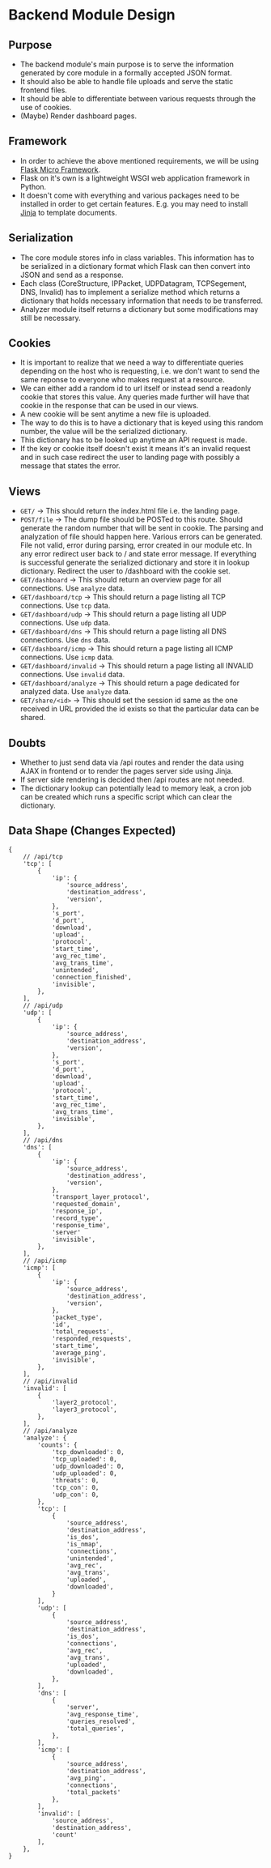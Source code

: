 # Backend Module Design

## Purpose
- The backend module's main purpose is to serve the information generated by core module in a formally accepted JSON format.
- It should also be able to handle file uploads and serve the static frontend files.
- It should be able to differentiate between various requests through the use of cookies.
- (Maybe) Render dashboard pages.

## Framework
- In order to achieve the above mentioned requirements, we will be using [Flask Micro Framework](https://flask.palletsprojects.com/en/1.1.x/).
- Flask on it's own is a lightweight WSGI web application framework in Python.
- It doesn't come with everything and various packages need to be installed in order to get certain features. E.g. you may need to install [Jinja](https://jinja.palletsprojects.com/en/2.11.x/) to template documents.

## Serialization
- The core module stores info in class variables. This information has to be serialized in a dictionary format which Flask can then convert into JSON and send as a response.
- Each class (CoreStructure, IPPacket, UDPDatagram, TCPSegement, DNS, Invalid) has to implement a serialize method which returns a dictionary that holds necessary information that needs to be transferred.
- Analyzer module itself returns a dictionary but some modifications may still be necessary.

## Cookies
- It is important to realize that we need a way to differentiate queries depending on the host who is requesting, i.e. we don't want to send the same reponse to everyone who makes request at a resource.
- We can either add a random id to url itself or instead send a readonly cookie that stores this value. Any queries made further will have that cookie in the response that can be used in our views.
- A new cookie will be sent anytime a new file is uploaded.
- The way to do this is to have a dictionary that is keyed using this random number, the value will be the serialized dictionary.
- This dictionary has to be looked up anytime an API request is made.
- If the key or cookie itself doesn't exist it means it's an invalid request and in such case redirect the user to landing page with possibly a message that states the error.

## Views
- `GET/` -> This should return the index.html file i.e. the landing page.
- `POST/file` -> The dump file should be POSTed to this route. Should generate the random number that will be sent in cookie. The parsing and analyzation of file should happen here. Various errors can be generated. File not valid, error during parsing, error created in our module etc. In any error redirect user back to / and state error message. If everything is successful generate the serialized dictionary and store it in lookup dictionary. Redirect the user to /dashboard with the cookie set.
- `GET/dashboard` -> This should return an overview page for all connections. Use `analyze` data.
- `GET/dashboard/tcp` -> This should return a page listing all TCP connections. Use `tcp` data.
- `GET/dashboard/udp` -> This should return a page listing all UDP connections. Use `udp` data.
- `GET/dashboard/dns` -> This should return a page listing all DNS connections. Use `dns` data.
- `GET/dashboard/icmp` -> This should return a page listing all ICMP connections. Use `icmp` data.
- `GET/dashboard/invalid` -> This should return a page listing all INVALID connections. Use `invalid` data.
- `GET/dashboard/analyze` -> This should return a page dedicated for analyzed data. Use `analyze` data.
- `GET/share/<id>` -> This should set the session id same as the one received in URL provided the id exists so that the particular data can be shared.

## Doubts
- Whether to just send data via /api routes and render the data using AJAX in frontend or to render the pages server side using Jinja.
- If server side rendering is decided then /api routes are not needed.
- The dictionary lookup can potentially lead to memory leak, a cron job can be created which runs a specific script which can clear the dictionary.

## Data Shape (Changes Expected)
```
{
    // /api/tcp
    'tcp': [
        {
            'ip': {
                'source_address',
                'destination_address',
                'version',
            },
            's_port',
            'd_port',
            'download',
            'upload',
            'protocol',
            'start_time',
            'avg_rec_time',
            'avg_trans_time',
            'unintended',
            'connection_finished',
            'invisible',
        },
    ],
    // /api/udp
    'udp': [
        {
            'ip': {
                'source_address',
                'destination_address',
                'version',
            },
            's_port',
            'd_port',
            'download',
            'upload',
            'protocol',
            'start_time',
            'avg_rec_time',
            'avg_trans_time',
            'invisible',
        },
    ],
    // /api/dns
    'dns': [
        {
            'ip': {
                'source_address',
                'destination_address',
                'version',
            },
            'transport_layer_protocol',
            'requested_domain',
            'response_ip',
            'record_type',
            'response_time',
            'server'
            'invisible',
        },
    ],
    // /api/icmp
    'icmp': [
        {
            'ip': {
                'source_address',
                'destination_address',
                'version',
            },
            'packet_type',
            'id',
            'total_requests',
            'responded_resquests',
            'start_time',
            'average_ping',
            'invisible',
        },
    ],
    // /api/invalid
    'invalid': [
        {
            'layer2_protocol',
            'layer3_protocol',
        },
    ],
    // /api/analyze
    'analyze': {
        'counts': {
            'tcp_downloaded': 0,
            'tcp_uploaded': 0,
            'udp_downloaded': 0,
            'udp_uploaded': 0,
            'threats': 0,
            'tcp_con': 0,
            'udp_con': 0,
        },
        'tcp': [
            {
                'source_address',
                'destination_address',
                'is_dos',
                'is_nmap',
                'connections',
                'unintended',
                'avg_rec',
                'avg_trans',
                'uploaded',
                'downloaded',
            }
        ],
        'udp': [
            {
                'source_address',
                'destination_address',
                'is_dos',
                'connections',
                'avg_rec',
                'avg_trans',
                'uploaded',
                'downloaded',
            },
        ],
        'dns': [
            {
                'server',
                'avg_response_time',
                'queries_resolved',
                'total_queries',
            },
        ],
        'icmp': [
            {
                'source_address',
                'destination_address',
                'avg_ping',
                'connections',
                'total_packets'
            },
        ],
        'invalid': [
            'source_address',
            'destination_address',
            'count'
        ],
    },
}
```
